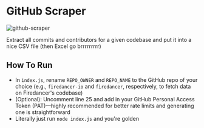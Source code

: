 # GitHub Scraper
![github-scraper](https://github.com/user-attachments/assets/8e63ddb6-10e7-4bdf-a91a-39ea8120158d)

Extract all commits and contributors for a given codebase and put it into a nice CSV file (then Excel go brrrrrrrrr)

## How To Run
- In `index.js`, rename `REPO_OWNER` and `REPO_NAME` to the GitHub repo of your choice (e.g., `firedancer-io` and `firedancer`, respectively, to fetch data on Firedancer's codebase)
- (Optional): Uncomment line 25 and add in your GitHub Personal Access Token (PAT)—highly recommended for better rate limits and generating one is straightforward
- Literally just run `node index.js` and you're golden
